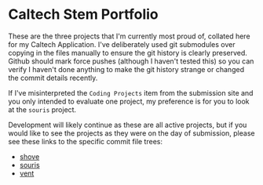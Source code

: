 # Caltech Stem Portfolio

These are the three projects that I'm currently most proud of, collated here for my Caltech Application. I've deliberately used git submodules over copying in the files manually to ensure the git history is clearly preserved. Github should mark force pushes (although I haven't tested this) so you can verify I haven't done anything to make the git history strange or changed the commit details recently.

If I've misinterpreted the `Coding Projects` item from the submission site and you only intended to evaluate one project, my preference is for you to look at the `souris` project.

Development will likely continue as these are all active projects, but if you would like to see the projects as they were on the day of submission, please see these links to the specific commit file trees:
- [shove](https://github.com/burntnail/shove/tree/11ab3554fcc4539d1c6076d53813119bdd5090a7)
- [souris](https://github.com/BurntNail/Souris/tree/f5594a8a4e674163af7055a50d3da0942fe280df)
- [vent](https://github.com/burntnail/vent/tree/b66029f61df1cfc7ee5ded0954c134250a4f2fa4)
